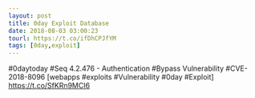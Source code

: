 ```yaml
---
layout: post
title: 0day Exploit Database
date: 2018-08-03 03:00:23
tourl: https://t.co/ifDhCPJfYM
tags: [0day,exploit]
---
```

#0daytoday #Seq 4.2.476 - Authentication #Bypass Vulnerability #CVE-2018-8096 [webapps #exploits #Vulnerability #0day #Exploit] https://t.co/SfKRn9MCI6
